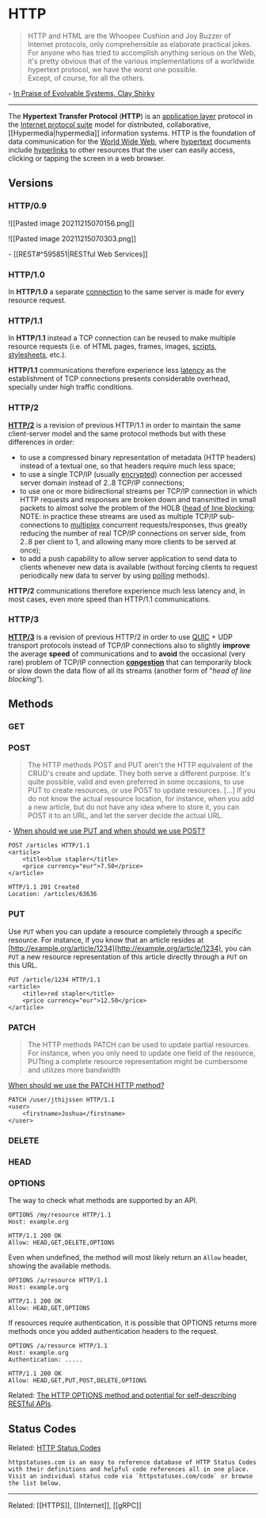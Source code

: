 # HTTP

> HTTP and HTML are the Whoopee Cushion and Joy Buzzer of Internet protocols, only comprehensible as elaborate practical jokes. For anyone who has tried to accomplish anything serious on the Web, it's pretty obvious that of the various implementations of a worldwide hypertext protocol, we have the worst one possible.  
  	Except, of course, for all the others.

\- [In Praise of Evolvable Systems, Clay Shirky](https://web.archive.org/web/20010617011404/http://www.shirky.com/Articles/evolve.html)

---

The **Hypertext Transfer Protocol** (**HTTP**) is an [application layer](https://en.wikipedia.org/wiki/Application_layer "Application layer") protocol in the [Internet protocol suite](https://en.wikipedia.org/wiki/Internet_protocol_suite "Internet protocol suite") model for distributed, collaborative, [[Hypermedia|hypermedia]] information systems. HTTP is the foundation of data communication for the [World Wide Web](https://en.wikipedia.org/wiki/World_Wide_Web "World Wide Web"), where [hypertext](https://en.wikipedia.org/wiki/Hypertext "Hypertext") documents include [hyperlinks](https://en.wikipedia.org/wiki/Hyperlink "Hyperlink") to other resources that the user can easily access, clicking or tapping the screen in a web browser.

## Versions

### HTTP/0.9

![[Pasted image 20211215070156.png]]

![[Pasted image 20211215070303.png]]

\- [[REST#^595851|RESTful Web Services]]

### HTTP/1.0
In **HTTP/1.0** a separate [connection](https://en.wikipedia.org/wiki/Connection-oriented_communication "Connection-oriented communication") to the same server is made for every resource request.

### HTTP/1.1
In **HTTP/1.1** instead a TCP connection can be reused to make multiple resource requests (i.e. of HTML pages, frames, images, [scripts](https://en.wikipedia.org/wiki/Client-side_scripting "Client-side scripting"), [stylesheets](https://en.wikipedia.org/wiki/Cascading_Style_Sheets "Cascading Style Sheets"), etc.).

**HTTP/1.1** communications therefore experience less [latency](https://en.wikipedia.org/wiki/Latency_(engineering) "Latency (engineering)") as the establishment of TCP connections presents considerable overhead, specially under high traffic conditions.
### HTTP/2

**[HTTP/2](https://en.wikipedia.org/wiki/HTTP/2 "HTTP/2")** is a revision of previous HTTP/1.1 in order to maintain the same client-server model and the same protocol methods but with these differences in order:

-   to use a compressed binary representation of metadata (HTTP headers) instead of a textual one, so that headers require much less space;
-   to use a single TCP/IP (usually [encrypted](https://en.wikipedia.org/wiki/Encryption "Encryption")) connection per accessed server domain instead of 2..8 TCP/IP connections;
-   to use one or more bidirectional streams per TCP/IP connection in which HTTP requests and responses are broken down and transmitted in small packets to almost solve the problem of the HOLB ([head of line blocking](https://en.wikipedia.org/wiki/Head-of-line_blocking "Head-of-line blocking"); NOTE: in practice these streams are used as multiple TCP/IP sub-connections to [multiplex](https://en.wikipedia.org/wiki/Multiplexing "Multiplexing") concurrent requests/responses, thus greatly reducing the number of real TCP/IP connections on server side, from 2..8 per client to 1, and allowing many more clients to be served at once);
-   to add a push capability to allow server application to send data to clients whenever new data is available (without forcing clients to request periodically new data to server by using [polling](https://en.wikipedia.org/wiki/Polling_(computer_science) "Polling (computer science)") methods).
	
**HTTP/2** communications therefore experience much less latency and, in most cases, even more speed than HTTP/1.1 communications.

### HTTP/3

**[HTTP/3](https://en.wikipedia.org/wiki/HTTP/3 "HTTP/3")** is a revision of previous HTTP/2 in order to use [QUIC](https://en.wikipedia.org/wiki/QUIC "QUIC") + UDP transport protocols instead of TCP/IP connections also to slightly **improve** the average **speed** of communications and to **avoid** the occasional (very rare) problem of TCP/IP connection **[congestion](https://en.wikipedia.org/wiki/TCP_congestion_control "TCP congestion control")** that can temporarily block or slow down the data flow of all its streams (another form of "_head of line blocking_").

## Methods

### GET

### POST

> The HTTP methods POST and PUT aren't the HTTP equivalent of the CRUD's create and update. They both serve a different purpose. It's quite possible, valid and even preferred in some occasions, to use PUT to create resources, or use POST to update resources.
> [...]
> If you do not know the actual resource location, for instance, when you add a new article, but do not have any idea where to store it, you can POST it to an URL, and let the server decide the actual URL.
	
\- [When should we use PUT and when should we use POST?](https://restcookbook.com/HTTP%20Methods/put-vs-post/)

```http
POST /articles HTTP/1.1
<article>
    <title>blue stapler</title>
    <price currency="eur">7.50</price>
</article>

HTTP/1.1 201 Created
Location: /articles/63636
```

### PUT

Use `PUT` when you can update a resource completely through a specific resource. For instance, if you know that an article resides at [http://example.org/article/1234](http://example.org/article/1234), you can `PUT` a new resource representation of this article directly through a `PUT` on this URL.

```http
PUT /article/1234 HTTP/1.1
<article>
    <title>red stapler</title>
    <price currency="eur">12.50</price>
</article>
```

### PATCH

> The HTTP methods PATCH can be used to update partial resources. For instance, when you only need to update one field of the resource, PUTting a complete resource representation might be cumbersome and utilizes more bandwidth

[When should we use the PATCH HTTP method?](https://restcookbook.com/HTTP%20Methods/patch/)

```http
PATCH /user/jthijssen HTTP/1.1
<user>
    <firstname>Joshua</firstname>
</user>
```

### DELETE

### HEAD

### OPTIONS

The way to check what methods are supported by an API.

```http
OPTIONS /my/resource HTTP/1.1
Host: example.org

HTTP/1.1 200 OK
Allow: HEAD,GET,DELETE,OPTIONS
```

Even when undefined, the method will most likely return an `Allow` header, showing the available methods.

```http
OPTIONS /a/resource HTTP/1.1
Host: example.org

HTTP/1.1 200 OK
Allow: HEAD,GET,OPTIONS
```

If resources require authentication, it is possible that OPTIONS returns more methods once you added authentication headers to the request.

```http
OPTIONS /a/resource HTTP/1.1
Host: example.org
Authentication: .....

HTTP/1.1 200 OK
Allow: HEAD,GET,PUT,POST,DELETE,OPTIONS
```

Related: [The HTTP OPTIONS method and potential for self-describing RESTful APIs](http://zacstewart.com/2012/04/14/http-options-method.html).

## Status Codes

Related: [HTTP Status Codes](https://httpstatuses.com/)

	httpstatuses.com is an easy to reference database of HTTP Status Codes with their definitions and helpful code references all in one place. Visit an individual status code via `httpstatuses.com/code` or browse the list below.
	
---

Related: [[HTTPS]], [[Internet]], [[gRPC]]